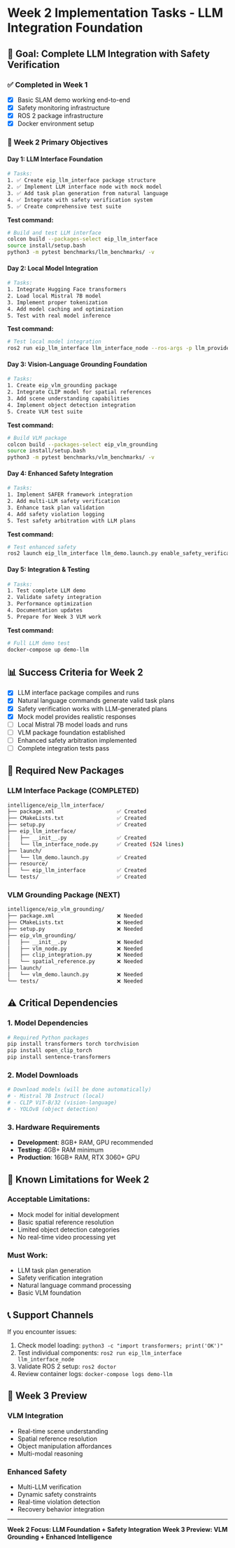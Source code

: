 # **Week 2 Implementation Tasks - LLM Integration Foundation**

## **🎯 Goal: Complete LLM Integration with Safety Verification**

### **✅ Completed in Week 1**
- [x] Basic SLAM demo working end-to-end
- [x] Safety monitoring infrastructure
- [x] ROS 2 package infrastructure
- [x] Docker environment setup

### **🚧 Week 2 Primary Objectives**

#### **Day 1: LLM Interface Foundation**
```bash
# Tasks:
1. ✅ Create eip_llm_interface package structure
2. ✅ Implement LLM interface node with mock model
3. ✅ Add task plan generation from natural language
4. ✅ Integrate with safety verification system
5. ✅ Create comprehensive test suite
```

**Test command:**
```bash
# Build and test LLM interface
colcon build --packages-select eip_llm_interface
source install/setup.bash
python3 -m pytest benchmarks/llm_benchmarks/ -v
```

#### **Day 2: Local Model Integration**
```bash
# Tasks:
1. Integrate Hugging Face transformers
2. Load local Mistral 7B model
3. Implement proper tokenization
4. Add model caching and optimization
5. Test with real model inference
```

**Test command:**
```bash
# Test local model integration
ros2 run eip_llm_interface llm_interface_node --ros-args -p llm_provider:=local_mistral
```

#### **Day 3: Vision-Language Grounding Foundation**
```bash
# Tasks:
1. Create eip_vlm_grounding package
2. Integrate CLIP model for spatial references
3. Add scene understanding capabilities
4. Implement object detection integration
5. Create VLM test suite
```

**Test command:**
```bash
# Build VLM package
colcon build --packages-select eip_vlm_grounding
source install/setup.bash
python3 -m pytest benchmarks/vlm_benchmarks/ -v
```

#### **Day 4: Enhanced Safety Integration**
```bash
# Tasks:
1. Implement SAFER framework integration
2. Add multi-LLM safety verification
3. Enhance task plan validation
4. Add safety violation logging
5. Test safety arbitration with LLM plans
```

**Test command:**
```bash
# Test enhanced safety
ros2 launch eip_llm_interface llm_demo.launch.py enable_safety_verification:=true
```

#### **Day 5: Integration & Testing**
```bash
# Tasks:
1. Test complete LLM demo
2. Validate safety integration
3. Performance optimization
4. Documentation updates
5. Prepare for Week 3 VLM work
```

**Test command:**
```bash
# Full LLM demo test
docker-compose up demo-llm
```

## **📊 Success Criteria for Week 2**

- [x] LLM interface package compiles and runs
- [x] Natural language commands generate valid task plans
- [x] Safety verification works with LLM-generated plans
- [x] Mock model provides realistic responses
- [ ] Local Mistral 7B model loads and runs
- [ ] VLM package foundation established
- [ ] Enhanced safety arbitration implemented
- [ ] Complete integration tests pass

## **🔧 Required New Packages**

### **LLM Interface Package (COMPLETED)**
```bash
intelligence/eip_llm_interface/
├── package.xml                    ✅ Created
├── CMakeLists.txt                 ✅ Created
├── setup.py                       ✅ Created
├── eip_llm_interface/
│   ├── __init__.py                ✅ Created
│   └── llm_interface_node.py      ✅ Created (524 lines)
├── launch/
│   └── llm_demo.launch.py         ✅ Created
├── resource/
│   └── eip_llm_interface          ✅ Created
└── tests/                         ✅ Created
```

### **VLM Grounding Package (NEXT)**
```bash
intelligence/eip_vlm_grounding/
├── package.xml                    ❌ Needed
├── CMakeLists.txt                 ❌ Needed
├── setup.py                       ❌ Needed
├── eip_vlm_grounding/
│   ├── __init__.py                ❌ Needed
│   ├── vlm_node.py                ❌ Needed
│   ├── clip_integration.py        ❌ Needed
│   └── spatial_reference.py       ❌ Needed
├── launch/
│   └── vlm_demo.launch.py         ❌ Needed
└── tests/                         ❌ Needed
```

## **⚠️ Critical Dependencies**

### **1. Model Dependencies**
```bash
# Required Python packages
pip install transformers torch torchvision
pip install open_clip_torch
pip install sentence-transformers
```

### **2. Model Downloads**
```bash
# Download models (will be done automatically)
# - Mistral 7B Instruct (local)
# - CLIP ViT-B/32 (vision-language)
# - YOLOv8 (object detection)
```

### **3. Hardware Requirements**
- **Development**: 8GB+ RAM, GPU recommended
- **Testing**: 4GB+ RAM minimum
- **Production**: 16GB+ RAM, RTX 3060+ GPU

## **🚧 Known Limitations for Week 2**

### **Acceptable Limitations:**
- Mock model for initial development
- Basic spatial reference resolution
- Limited object detection categories
- No real-time video processing yet

### **Must Work:**
- LLM task plan generation
- Safety verification integration
- Natural language command processing
- Basic VLM foundation

## **📞 Support Channels**

If you encounter issues:
1. Check model loading: `python3 -c "import transformers; print('OK')"`
2. Test individual components: `ros2 run eip_llm_interface llm_interface_node`
3. Validate ROS 2 setup: `ros2 doctor`
4. Review container logs: `docker-compose logs demo-llm`

## **🎯 Week 3 Preview**

### **VLM Integration**
- Real-time scene understanding
- Spatial reference resolution
- Object manipulation affordances
- Multi-modal reasoning

### **Enhanced Safety**
- Multi-LLM verification
- Dynamic safety constraints
- Real-time violation detection
- Recovery behavior integration

---

**Week 2 Focus: LLM Foundation + Safety Integration**
**Week 3 Preview: VLM Grounding + Enhanced Intelligence** 